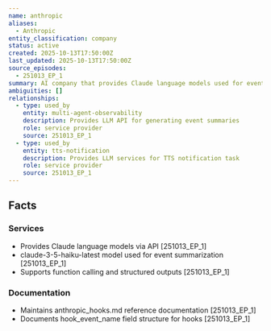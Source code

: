 ```yaml
---
name: anthropic
aliases:
  - Anthropic
entity_classification: company
status: active
created: 2025-10-13T17:50:00Z
last_updated: 2025-10-13T17:50:00Z
source_episodes:
  - 251013_EP_1
summary: AI company that provides Claude language models used for event summarization in the observability system
ambiguities: []
relationships:
  - type: used_by
    entity: multi-agent-observability
    description: Provides LLM API for generating event summaries
    role: service provider
    source: 251013_EP_1
  - type: used_by
    entity: tts-notification
    description: Provides LLM services for TTS notification task
    role: service provider
    source: 251013_EP_1
---
```


## Facts

### Services
- Provides Claude language models via API [251013_EP_1]
- claude-3-5-haiku-latest model used for event summarization [251013_EP_1]
- Supports function calling and structured outputs [251013_EP_1]

### Documentation
- Maintains anthropic_hooks.md reference documentation [251013_EP_1]
- Documents hook_event_name field structure for hooks [251013_EP_1]